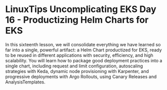 # LinuxTips Uncomplicating EKS Day 16 - Productizing Helm Charts for EKS

In this sixteenth lesson, we will consolidate everything we have learned so far into a single, powerful artifact: a Helm Chart productized for EKS, ready to be reused in different applications with security, efficiency, and high scalability. You will learn how to package good deployment practices into a single chart, including request and limit configuration, autoscaling strategies with Keda, dynamic node provisioning with Karpenter, and progressive deployments with Argo Rollouts, using Canary Releases and AnalysisTemplates.